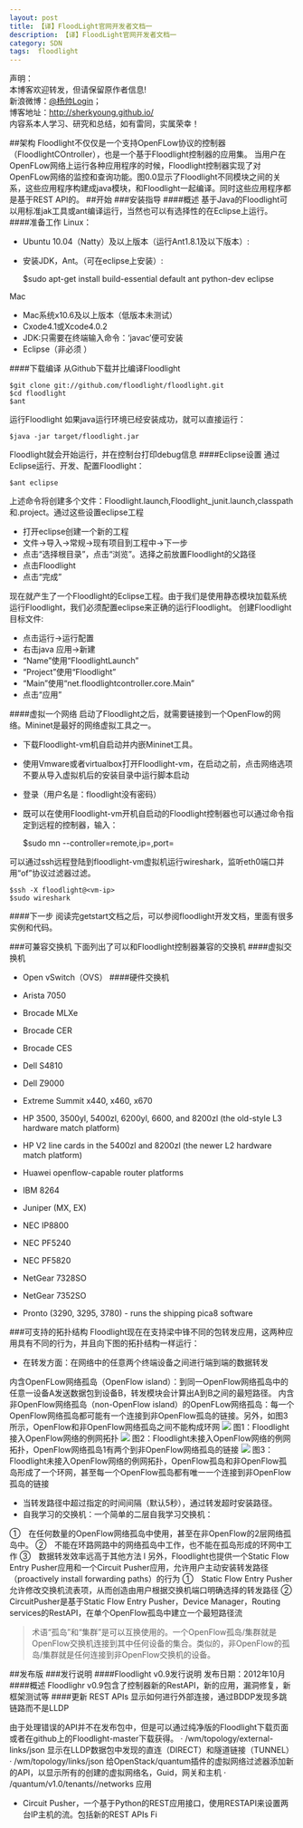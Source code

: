 ```yaml
---
layout: post
title: 【译】FloodLight官网开发者文档一
description: 【译】FloodLight官网开发者文档一
category: SDN
tags:  floodlight
---
```


声明：  
本博客欢迎转发，但请保留原作者信息!  
新浪微博：[@杨帅Login](http://weibo.com/yangshuailogo)；   
博客地址：<http://sherkyoung.github.io/>  
内容系本人学习、研究和总结，如有雷同，实属荣幸！

##架构
Floodlight不仅仅是一个支持OpenFLow协议的控制器（FloodlightCOntroller），也是一个基于Floodlight控制器的应用集。
当用户在OpenFLow网络上运行各种应用程序的时候，Floodlight控制器实现了对OpenFLow网络的监控和查询功能。图0.0显示了Floodlight不同模块之间的关系，这些应用程序构建成java模块，和Floodlight一起编译。同时这些应用程序都是基于REST API的。
##开始
###安装指导
####概述
基于Java的Floodlight可以用标准jak工具或ant编译运行，当然也可以有选择性的在Eclipse上运行。
####准备工作
Linux：

* Ubuntu 10.04（Natty）及以上版本（运行Ant1.8.1及以下版本）:
* 安装JDK，Ant。（可在eclipse上安装）:

	$sudo apt-get install build-essential default ant python-dev eclipse
	
Mac

* Mac系统x10.6及以上版本（低版本未测试）
* Cxode4.1或Xcode4.0.2
* JDK:只需要在终端输入命令：‘javac’便可安装
* Eclipse（非必须 ）
 
####下载编译
从Github下载并比编译Floodlight

	$git clone git://github.com/floodlight/floodlight.git  
	$cd floodlight  
	$ant  

运行Floodlight 
如果java运行环境已经安装成功，就可以直接运行：

	$java -jar target/floodlight.jar
	 
Floodlight就会开始运行，并在控制台打印debug信息
####Eclipse设置
通过Eclipse运行、开发、配置Floodlight：
	
	$ant eclipse
	
上述命令将创建多个文件：Floodlight.launch,Floodlight_junit.launch,classpath和.project。通过这些设置eclipse工程

* 打开eclipse创建一个新的工程
* 文件->导入->常规->现有项目到工程中->下一步
* 点击“选择根目录”，点击“浏览”。选择之前放置Floodlight的父路径
* 点击Floodlight
* 点击“完成”

现在就产生了一个Floodlight的Eclipse工程。由于我们是使用静态模块加载系统运行Floodlight，我们必须配置eclipse来正确的运行Floodlight。
创建Floodlight目标文件:

* 点击运行->运行配置
* 右击java 应用->新建
* “Name”使用“FloodlightLaunch”
* “Project”使用“Floodlight”
* “Main”使用“net.floodlightcontroller.core.Main”
* 点击“应用”
 
####虚拟一个网络
启动了Floodlight之后，就需要链接到一个OpenFlow的网络。Mininet是最好的网络虚拟工具之一。

* 下载Floodlight-vm机自启动并内嵌Mininet工具。
* 使用Vmware或者virtualbox打开Floodlight-vm，在启动之前，点击网络选项不要从导入虚拟机后的安装目录中运行脚本启动
* 登录（用户名是：floodlight没有密码）
* 既可以在使用Floodlight-vm开机自启动的Floodlight控制器也可以通过命令指定到远程的控制器，输入：
	
	$sudo mn --controller=remote,ip=<controller ip>,port=<controller port>
 
可以通过ssh远程登陆到floodlight-vm虚拟机运行wireshark，监听eth0端口并用“of”协议过滤器过滤。

	$ssh -X floodlight@<vm-ip>
	$sudo wireshark
 
####下一步
阅读完getstart文档之后，可以参阅floodlight开发文档，里面有很多实例和代码。
 
###可兼容交换机
下面列出了可以和Floodlight控制器兼容的交换机
####虚拟交换机
* Open vSwitch（OVS）
####硬件交换机

* Arista 7050
* Brocade MLXe
* Brocade CER
* Brocade CES
* Dell S4810
* Dell Z9000
* Extreme Summit x440, x460, x670
* HP 3500, 3500yl, 5400zl, 6200yl, 6600, and 8200zl (the old-style L3 hardware match platform)
* HP V2 line cards in the 5400zl and 8200zl (the newer L2 hardware match platform)
* Huawei openflow-capable router platforms
* IBM 8264
* Juniper (MX, EX)
* NEC IP8800
* NEC PF5240
* NEC PF5820
* NetGear 7328SO
* NetGear 7352SO
* Pronto (3290, 3295, 3780) - runs the shipping pica8 software
 
###可支持的拓扑结构
Floodlight现在在支持梁中锋不同的包转发应用，这两种应用具有不同的行为，并且向下图的拓扑结构一样运行：

* 在转发方面：在网络中的任意两个终端设备之间进行端到端的数据转发

内含OpenFLow网络孤岛（OpenFlow island）：到同一OpenFlow网络孤岛中的任意一设备A发送数据包到设备B，转发模块会计算出A到B之间的最短路径。
内含非OpenFlow网络孤岛（non-OpenFlow island）的OpenFLow网络孤岛：每一个OpenFlow网络孤岛都可能有一个连接到非OpenFlow孤岛的链接。另外，如图3所示，OpenFlow和非OpenFlow网络孤岛之间不能构成环网
![](/images/2014-05-31-floodlight-develop/01.png)
图1：Floodlight接入OpenFlow网络的例网拓扑
![](/images/2014-05-31-floodlight-develop/02.png) 
图2：Floodlight未接入OpenFlow网络的例网拓扑，OpenFlow网络孤岛1有两个到非OpenFlow网络孤岛的链接
![](/images/2014-05-31-floodlight-develop/03.png)
图3：Floodlight未接入OpenFlow网络的例网拓扑，OpenFlow孤岛和非OpenFlow孤岛形成了一个环网，甚至每一个OpenFlow孤岛都有唯一一个连接到非OpenFlow孤岛的链接
 
* 当转发路径中超过指定的时间间隔（默认5秒），通过转发超时安装路径。
* 自我学习的交换机：一个简单的二层自我学习交换机：

①　在任何数量的OpenFlow网络孤岛中使用，甚至在非OpenFlow的2层网络孤岛中。
②　不能在环路网路中的网络孤岛中工作，也不能在孤岛形成的环网中工作
③　数据转发效率远高于其他方法
l 另外，Floodlight也提供一个Static Flow Entry Pusher应用和一个Circuit Pusher应用，允许用户主动安装转发路径（proactively install forwarding paths）的行为
①　Static Flow Entry Pusher允许修改交换机流表项，从而创造由用户根据交换机端口明确选择的转发路径
②　CircuitPusher是基于Static Flow Entry Pusher，Device Manager，Routing services的RestAPI，在单个OpenFlow孤岛中建立一个最短路径流
 
>术语“孤岛”和“集群”是可以互换使用的。一个OpenFlow孤岛/集群就是OpenFlow交换机连接到其中任何设备的集合。类似的，非OpenFlow的孤岛/集群就是任何连接到非OpenFlow交换机的设备。


##发布版
###发行说明
####Floodlight v0.9发行说明
发布日期：2012年10月
####概述
Floodlighr v0.9包含了控制器新的RestAPI，新的应用，漏洞修复，新框架测试等
####更新
REST APIs
显示如何进行外部连接，通过BDDP发现多跳链路而不是LLDP
 
由于处理错误的API并不在发布包中，但是可以通过纯净版的Floodlight下载页面或者在github上的Floodlight-master下载获得。
· /wm/topology/external-links/json
显示在LLDP数据包中发现的直连（DIRECT）和隧道链接（TUNNEL）
· /wm/topology/links/json
给OpenStack/quantum插件的虚拟网络过滤器添加新的API，以显示所有的创建的虚拟网络名，Guid，网关和主机
· /quantum/v1.0/tenants/<tenant>/networks
应用
* Circuit Pusher，一个基于Python的REST应用接口，使用RESTAPI来设置两台IP主机的流。包括新的REST APIs
Fi